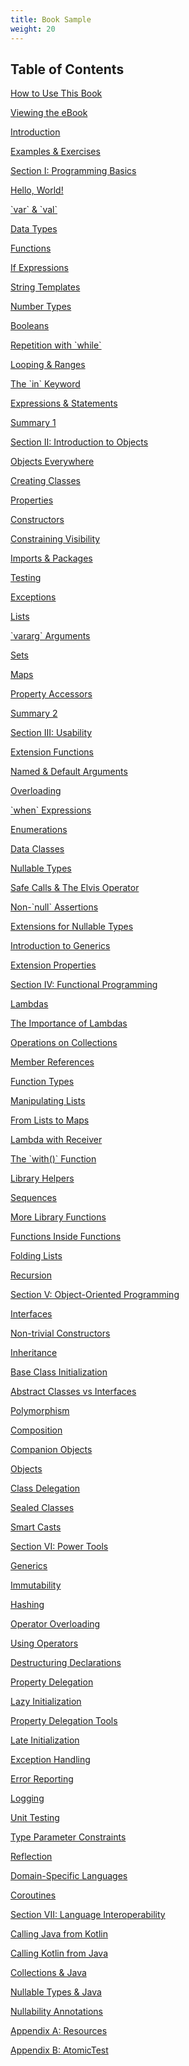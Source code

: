 ```yaml
---
title: Book Sample
weight: 20
---
```


## Table of Contents

<p class="toc-entry"><a target="_blank" href="../htmlbook/001_How_to_Use_This_Book.html">How to Use This Book</a></p>
<p class="toc-entry"><a target="_blank" href="../htmlbook/002_Viewing_the_eBook.html">Viewing the eBook</a></p>
<p class="toc-entry"><a target="_blank" href="../htmlbook/003_Introduction.html">Introduction</a></p>
<p class="toc-entry"><a target="_blank" href="../htmlbook/004_Examples_and_Exercises.html">Examples & Exercises</a></p>
<p class="toc-entry"><a target="_blank" href="../htmlbook/005_Section_I_Programming_Basics.html">Section I: Programming Basics</a></p>
<p class="toc-entry"><a target="_blank" href="../htmlbook/006_Hello_World.html">Hello, World!</a></p>
<p class="toc-entry"><a target="_blank" href="../htmlbook/007_var_and_val.html">`var` & `val`</a></p>
<p class="toc-entry"><a target="_blank" href="../htmlbook/008_Data_Types.html">Data Types</a></p>
<p class="toc-entry"><a target="_blank" href="../htmlbook/009_Functions.html">Functions</a></p>
<p class="toc-entry"><a target="_blank" href="../htmlbook/010_If_Expressions.html">If Expressions</a></p>
<p class="toc-entry"><a target="_blank" href="../htmlbook/011_String_Templates.html">String Templates</a></p>
<p class="toc-entry"><a target="_blank" href="../htmlbook/012_Number_Types.html">Number Types</a></p>
<p class="toc-entry"><a target="_blank" href="../htmlbook/013_Booleans.html">Booleans</a></p>
<p class="toc-entry"><a target="_blank" href="../htmlbook/014_Repetition_with_while.html">Repetition with `while`</a></p>
<p class="toc-entry"><a target="_blank" href="../htmlbook/015_Looping_and_Ranges.html">Looping & Ranges</a></p>
<p class="toc-entry"><a target="_blank" href="../htmlbook/016_The_in_Keyword.html">The `in` Keyword</a></p>
<p class="toc-entry"><a target="_blank" href="../htmlbook/017_Expressions_and_Statements.html">Expressions & Statements</a></p>
<p class="toc-entry"><a target="_blank" href="../htmlbook/018_Summary_1.html">Summary 1</a></p>
<p class="toc-entry"><a target="_blank" href="../htmlbook/019_Section_II_Introduction_to_Objects.html">Section II: Introduction to Objects</a></p>
<p class="toc-entry"><a target="_blank" href="../htmlbook/020_Objects_Everywhere.html">Objects Everywhere</a></p>
<p class="toc-entry"><a target="_blank" href="../htmlbook/021_Creating_Classes.html">Creating Classes</a></p>
<p class="toc-entry"><a target="_blank" href="../htmlbook/022_Properties.html">Properties</a></p>
<p class="toc-entry"><a target="_blank" href="../htmlbook/023_Constructors.html">Constructors</a></p>
<p class="toc-entry"><a target="_blank" href="../htmlbook/024_Constraining_Visibility.html">Constraining Visibility</a></p>
<p class="toc-entry"><a target="_blank" href="../htmlbook/025_Imports_and_Packages.html">Imports & Packages</a></p>
<p class="toc-entry"><a target="_blank" href="../htmlbook/026_Testing.html">Testing</a></p>
<p class="toc-entry"><a target="_blank" href="../htmlbook/027_Exceptions.html">Exceptions</a></p>
<p class="toc-entry"><a target="_blank" href="../htmlbook/028_Lists.html">Lists</a></p>
<p class="toc-entry"><a target="_blank" href="../htmlbook/029_vararg_Arguments.html">`vararg` Arguments</a></p>
<p class="toc-entry"><a target="_blank" href="../htmlbook/030_Sets.html">Sets</a></p>
<p class="toc-entry"><a target="_blank" href="../htmlbook/031_Maps.html">Maps</a></p>
<p class="toc-entry"><a target="_blank" href="../htmlbook/032_Property_Accessors.html">Property Accessors</a></p>
<p class="toc-entry"><a target="_blank" href="../htmlbook/033_Summary_2.html">Summary 2</a></p>
<p class="toc-entry"><a target="_blank" href="../htmlbook/034_Section_III_Usability.html">Section III: Usability</a></p>
<p class="toc-entry"><a target="_blank" href="../htmlbook/035_Extension_Functions.html">Extension Functions</a></p>
<p class="toc-entry"><a target="_blank" href="../htmlbook/036_Named_and_Default_Arguments.html">Named & Default Arguments</a></p>
<p class="toc-entry"><a target="_blank" href="../htmlbook/037_Overloading.html">Overloading</a></p>
<p class="toc-entry"><a target="_blank" href="../htmlbook/038_when_Expressions.html">`when` Expressions</a></p>
<p class="toc-entry"><a target="_blank" href="../htmlbook/039_Enumerations.html">Enumerations</a></p>
<p class="toc-entry"><a target="_blank" href="../htmlbook/040_Data_Classes.html">Data Classes</a></p>
<p class="toc-entry"><a target="_blank" href="../htmlbook/041_Nullable_Types.html">Nullable Types</a></p>
<p class="toc-entry"><a target="_blank" href="../htmlbook/042_Safe_Calls_and_The_Elvis_Operator.html">Safe Calls & The Elvis Operator</a></p>
<p class="toc-entry"><a target="_blank" href="../htmlbook/043_Non_null_Assertions.html">Non-`null` Assertions</a></p>
<p class="toc-entry"><a target="_blank" href="../htmlbook/044_Extensions_for_Nullable_Types.html">Extensions for Nullable Types</a></p>
<p class="toc-entry"><a target="_blank" href="../htmlbook/045_Introduction_to_Generics.html">Introduction to Generics</a></p>
<p class="toc-entry"><a target="_blank" href="../htmlbook/046_Extension_Properties.html">Extension Properties</a></p>
<p class="toc-entry"><a target="_blank" href="../htmlbook/047_Section_IV_Functional_Programming.html">Section IV: Functional Programming</a></p>
<p class="toc-entry"><a target="_blank" href="../htmlbook/048_Lambdas.html">Lambdas</a></p>
<p class="toc-entry"><a target="_blank" href="../htmlbook/049_The_Importance_of_Lambdas.html">The Importance of Lambdas</a></p>
<p class="toc-entry"><a target="_blank" href="../htmlbook/050_Operations_on_Collections.html">Operations on Collections</a></p>
<p class="toc-entry"><a target="_blank" href="../htmlbook/051_Member_References.html">Member References</a></p>
<p class="toc-entry"><a target="_blank" href="../htmlbook/052_Function_Types.html">Function Types</a></p>
<p class="toc-entry"><a target="_blank" href="../htmlbook/053_Manipulating_Lists.html">Manipulating Lists</a></p>
<p class="toc-entry"><a target="_blank" href="../htmlbook/054_From_Lists_to_Maps.html">From Lists to Maps</a></p>
<p class="toc-entry"><a target="_blank" href="../htmlbook/055_Lambda_with_Receiver.html">Lambda with Receiver</a></p>
<p class="toc-entry"><a target="_blank" href="../htmlbook/056_The_with_Function.html">The `with()` Function</a></p>
<p class="toc-entry"><a target="_blank" href="../htmlbook/057_Library_Helpers.html">Library Helpers</a></p>
<p class="toc-entry"><a target="_blank" href="../htmlbook/058_Sequences.html">Sequences</a></p>
<p class="toc-entry"><a target="_blank" href="../htmlbook/059_More_Library_Functions.html">More Library Functions</a></p>
<p class="toc-entry"><a target="_blank" href="../htmlbook/060_Functions_Inside_Functions.html">Functions Inside Functions</a></p>
<p class="toc-entry"><a target="_blank" href="../htmlbook/061_Folding_Lists.html">Folding Lists</a></p>
<p class="toc-entry"><a target="_blank" href="../htmlbook/062_Recursion.html">Recursion</a></p>
<p class="toc-entry"><a target="_blank" href="../htmlbook/063_Section_V_Object_Oriented_Programming.html">Section V: Object-Oriented Programming</a></p>
<p class="toc-entry"><a target="_blank" href="../htmlbook/064_Interfaces.html">Interfaces</a></p>
<p class="toc-entry"><a target="_blank" href="../htmlbook/065_Non_trivial_Constructors.html">Non-trivial Constructors</a></p>
<p class="toc-entry"><a target="_blank" href="../htmlbook/066_Inheritance.html">Inheritance</a></p>
<p class="toc-entry"><a target="_blank" href="../htmlbook/067_Base_Class_Initialization.html">Base Class Initialization</a></p>
<p class="toc-entry"><a target="_blank" href="../htmlbook/068_Abstract_Classes_vs_Interfaces.html">Abstract Classes vs Interfaces</a></p>
<p class="toc-entry"><a target="_blank" href="../htmlbook/069_Polymorphism.html">Polymorphism</a></p>
<p class="toc-entry"><a target="_blank" href="../htmlbook/070_Composition.html">Composition</a></p>
<p class="toc-entry"><a target="_blank" href="../htmlbook/071_Companion_Objects.html">Companion Objects</a></p>
<p class="toc-entry"><a target="_blank" href="../htmlbook/072_Objects.html">Objects</a></p>
<p class="toc-entry"><a target="_blank" href="../htmlbook/073_Class_Delegation.html">Class Delegation</a></p>
<p class="toc-entry"><a target="_blank" href="../htmlbook/074_Sealed_Classes.html">Sealed Classes</a></p>
<p class="toc-entry"><a target="_blank" href="../htmlbook/075_Smart_Casts.html">Smart Casts</a></p>
<p class="toc-entry"><a target="_blank" href="../htmlbook/076_Section_VI_Power_Tools.html">Section VI: Power Tools</a></p>
<p class="toc-entry"><a target="_blank" href="../htmlbook/077_Generics.html">Generics</a></p>
<p class="toc-entry"><a target="_blank" href="../htmlbook/078_Immutability.html">Immutability</a></p>
<p class="toc-entry"><a target="_blank" href="../htmlbook/079_Hashing.html">Hashing</a></p>
<p class="toc-entry"><a target="_blank" href="../htmlbook/080_Operator_Overloading.html">Operator Overloading</a></p>
<p class="toc-entry"><a target="_blank" href="../htmlbook/081_Using_Operators.html">Using Operators</a></p>
<p class="toc-entry"><a target="_blank" href="../htmlbook/082_Destructuring_Declarations.html">Destructuring Declarations</a></p>
<p class="toc-entry"><a target="_blank" href="../htmlbook/083_Property_Delegation.html">Property Delegation</a></p>
<p class="toc-entry"><a target="_blank" href="../htmlbook/084_Lazy_Initialization.html">Lazy Initialization</a></p>
<p class="toc-entry"><a target="_blank" href="../htmlbook/085_Property_Delegation_Tools.html">Property Delegation Tools</a></p>
<p class="toc-entry"><a target="_blank" href="../htmlbook/086_Late_Initialization.html">Late Initialization</a></p>
<p class="toc-entry"><a target="_blank" href="../htmlbook/087_Exception_Handling.html">Exception Handling</a></p>
<p class="toc-entry"><a target="_blank" href="../htmlbook/088_Error_Reporting.html">Error Reporting</a></p>
<p class="toc-entry"><a target="_blank" href="../htmlbook/089_Logging.html">Logging</a></p>
<p class="toc-entry"><a target="_blank" href="../htmlbook/090_Unit_Testing.html">Unit Testing</a></p>
<p class="toc-entry"><a target="_blank" href="../htmlbook/091_Type_Parameter_Constraints.html">Type Parameter Constraints</a></p>
<p class="toc-entry"><a target="_blank" href="../htmlbook/092_Reflection.html">Reflection</a></p>
<p class="toc-entry"><a target="_blank" href="../htmlbook/093_Domain_Specific_Languages.html">Domain-Specific Languages</a></p>
<p class="toc-entry"><a target="_blank" href="../htmlbook/094_Coroutines.html">Coroutines</a></p>
<p class="toc-entry"><a target="_blank" href="../htmlbook/095_Section_VII_Language_Interoperability.html">Section VII: Language Interoperability</a></p>
<p class="toc-entry"><a target="_blank" href="../htmlbook/096_Calling_Java_from_Kotlin.html">Calling Java from Kotlin</a></p>
<p class="toc-entry"><a target="_blank" href="../htmlbook/097_Calling_Kotlin_from_Java.html">Calling Kotlin from Java</a></p>
<p class="toc-entry"><a target="_blank" href="../htmlbook/098_Collections_and_Java.html">Collections & Java</a></p>
<p class="toc-entry"><a target="_blank" href="../htmlbook/099_Nullable_Types_and_Java.html">Nullable Types & Java</a></p>
<p class="toc-entry"><a target="_blank" href="../htmlbook/100_Nullability_Annotations.html">Nullability Annotations</a></p>
<p class="toc-entry"><a target="_blank" href="../htmlbook/101_Appendix_A_Resources.html">Appendix A: Resources</a></p>
<p class="toc-entry"><a target="_blank" href="../htmlbook/102_Appendix_B_AtomicTest.html">Appendix B: AtomicTest</a></p>